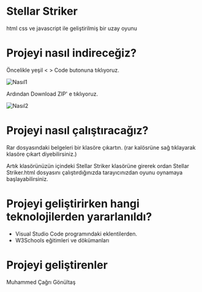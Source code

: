 # Stellar Striker
 html css ve javascript ile geliştirilmiş bir uzay oyunu
# Projeyi nasıl indireceğiz?
Öncelikle yeşil < > Code butonuna tıklıyoruz.

![Nasıl1](https://github.com/cagrigonultas/Stellar-Striker/assets/91600415/36471306-f53d-4e68-af38-832542c6824b)

Ardından Download ZIP' e tıklıyoruz.

![Nasıl2](https://github.com/cagrigonultas/Stellar-Striker/assets/91600415/5f9a1ed5-c017-4148-af47-50d8a0355c7d)

# Projeyi nasıl çalıştıracağız?
Rar dosyasındaki belgeleri bir klasöre çıkartın. (rar kalösrüne sağ tıklayarak klasöre çıkart diyebilirsiniz.)

Artık klasörünüzün içindeki Stellar Striker klasörüne girerek ordan Stellar Striker.html dosyasını çalıştırdığınızda tarayıcınızdan oyunu oynamaya başlayabilirsiniz.

# Projeyi geliştirirken hangi teknolojilerden yararlanıldı?

* Visual Studio Code programındaki eklentilerden.
* W3Schools eğitimleri ve dökümanları

# Projeyi geliştirenler
Muhammed Çağrı Gönültaş
